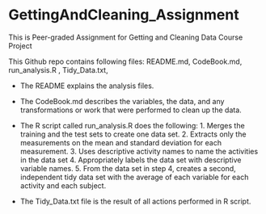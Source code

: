 # GettingAndCleaning_Assignment

This is Peer-graded Assignment for Getting and Cleaning Data Course Project

This Github repo contains following files: README.md, CodeBook.md, run_analysis.R , Tidy_Data.txt, 

 - The README explains the analysis files.
 - The CodeBook.md describes the variables, the data, and any transformations or work that were performed to clean up the data. 

 - The R script called run_analysis.R does the following: 
        1. Merges the training and the test sets to create one data set.
        2. Extracts only the measurements on the mean and standard deviation for each measurement. 
        3. Uses descriptive activity names to name the activities in the data set
        4. Appropriately labels the data set with descriptive variable names. 
        5. From the data set in step 4, creates a second, independent tidy data set with the average of each variable for each activity and each subject.
    
 - The Tidy_Data.txt file is the result of all actions performed in R script.

